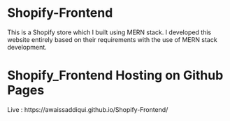 # Shopify-Frontend
This is a Shopify store which I built using MERN stack.
I developed this website entirely based on their requirements with the use of MERN stack development.
<h1>Shopify_Frontend Hosting on Github Pages</h1>
Live : https://awaissaddiqui.github.io/Shopify-Frontend/
